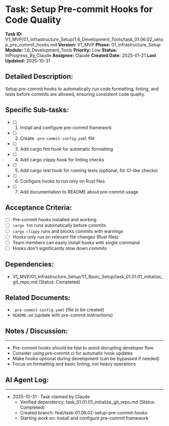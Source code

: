 # Task: Setup Pre-commit Hooks for Code Quality

**Task ID:** V1_MVP/01_Infrastructure_Setup/1.6_Development_Tools/task_01.06.02_setup_pre_commit_hooks.md
**Version:** V1_MVP
**Phase:** 01_Infrastructure_Setup
**Module:** 1.6_Development_Tools
**Priority:** Low
**Status:** InProgress_By_Claude
**Assignee:** Claude
**Created Date:** 2025-01-21
**Last Updated:** 2025-10-31

## Detailed Description:
Setup pre-commit hooks to automatically run code formatting, linting, and tests before commits are allowed, ensuring consistent code quality.

## Specific Sub-tasks:
- [ ] 1. Install and configure pre-commit framework
- [ ] 2. Create `.pre-commit-config.yaml` file
- [ ] 3. Add cargo fmt hook for automatic formatting
- [ ] 4. Add cargo clippy hook for linting checks
- [ ] 5. Add cargo test hook for running tests (optional, for CI-like checks)
- [ ] 6. Configure hooks to run only on Rust files
- [ ] 7. Add documentation to README about pre-commit usage

## Acceptance Criteria:
- [ ] Pre-commit hooks installed and working
- [ ] `cargo fmt` runs automatically before commits
- [ ] `cargo clippy` runs and blocks commits with warnings
- [ ] Hooks only run on relevant file changes (Rust files)
- [ ] Team members can easily install hooks with single command
- [ ] Hooks don't significantly slow down commits

## Dependencies:
- V1_MVP/01_Infrastructure_Setup/1.1_Basic_Setup/task_01.01.01_initialize_git_repo.md (Status: Completed)

## Related Documents:
- `.pre-commit-config.yaml` (file to be created)
- `README.md` (update with pre-commit instructions)

## Notes / Discussion:
---
* Pre-commit hooks should be fast to avoid disrupting developer flow
* Consider using pre-commit.ci for automatic hook updates
* Make hooks optional during development (can be bypassed if needed)
* Focus on formatting and basic linting, not heavy operations

## AI Agent Log:
---
* 2025-10-31 : Task claimed by Claude
  - Verified dependency: task_01.01.01_initialize_git_repo.md (Status: Completed)
  - Created branch: feat/task-01.06.02-setup-pre-commit-hooks
  - Starting work on: Install and configure pre-commit framework

